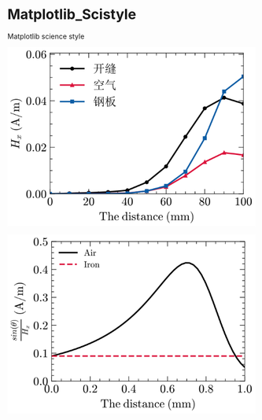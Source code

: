 # Matplotlib_Scistyle
Matplotlib science style 



![示例图](https://github.com/S-Kee/Matplotlib_Scistyle/blob/master/fig1.svg)

![示例图](https://github.com/S-Kee/Matplotlib_Scistyle/blob/master/fig14b.svg)